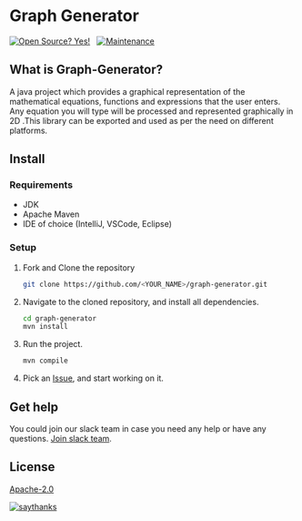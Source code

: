 # Graph Generator
[![Open Source? Yes!](https://badgen.net/badge/Open%20Source%20%3F/Yes%21/blue?icon=github)](https://github.com/Naereen/badges/)&nbsp;&nbsp;&nbsp;[![Maintenance](https://img.shields.io/badge/Maintained%3F-yes-green.svg)](https://GitHub.com/Naereen/StrapDown.js/graphs/commit-activity)&nbsp;&nbsp;&nbsp;

## What is Graph-Generator?
A java project which provides a graphical representation of the mathematical equations, functions and expressions that the user enters. Any equation you will type will be processed and represented graphically in 2D .This library can be exported and used as per the need on different platforms.

## Install
### Requirements
- JDK
- Apache Maven
- IDE of choice (IntelliJ, VSCode, Eclipse)

### Setup
1. Fork and Clone the repository
    ``` bash
    git clone https://github.com/<YOUR_NAME>/graph-generator.git
    ```
2. Navigate to the cloned repository, and install all dependencies.
    ``` bash
    cd graph-generator
    mvn install
    ```
3. Run the project.
    ``` bash
    mvn compile
    ```

3. Pick an [Issue](https://github.com/upes-open/graph-generator/issues), and start working on it.

## Get help
You could join our slack team in case you need any help or have any questions. [Join slack team](https://join.slack.com/t/upes-open/shared_invite/zt-rl7kras2-npXTAjoyk6Z1DLToCyFthQ).

## License
[Apache-2.0](LICENSE)

[![saythanks](https://img.shields.io/badge/say-thanks-ff69b4.svg)](https://saythanks.io/to/kennethreitz)
